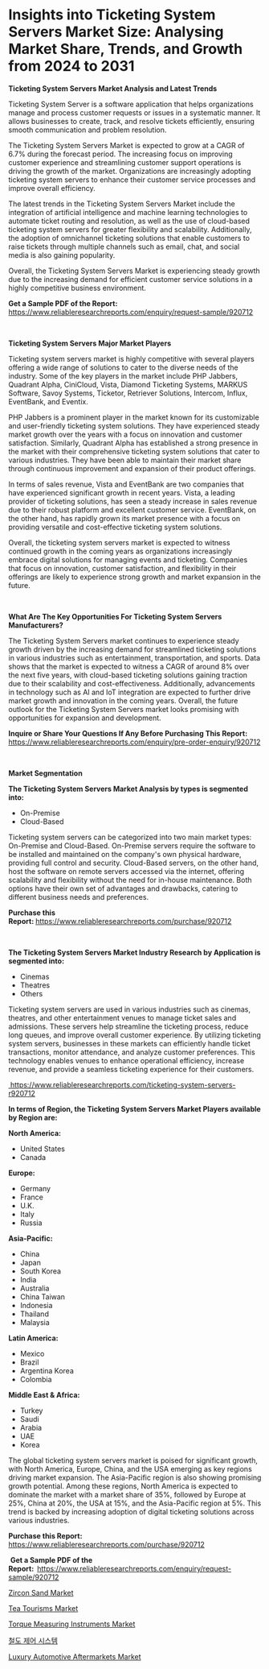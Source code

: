 <p><h1>Insights into Ticketing System Servers Market Size: Analysing Market Share, Trends, and Growth from 2024 to 2031</h1></p><p><strong>Ticketing System Servers Market Analysis and Latest Trends</strong></p>
<p><p>Ticketing System Server is a software application that helps organizations manage and process customer requests or issues in a systematic manner. It allows businesses to create, track, and resolve tickets efficiently, ensuring smooth communication and problem resolution.</p><p>The Ticketing System Servers Market is expected to grow at a CAGR of 6.7% during the forecast period. The increasing focus on improving customer experience and streamlining customer support operations is driving the growth of the market. Organizations are increasingly adopting ticketing system servers to enhance their customer service processes and improve overall efficiency.</p><p>The latest trends in the Ticketing System Servers Market include the integration of artificial intelligence and machine learning technologies to automate ticket routing and resolution, as well as the use of cloud-based ticketing system servers for greater flexibility and scalability. Additionally, the adoption of omnichannel ticketing solutions that enable customers to raise tickets through multiple channels such as email, chat, and social media is also gaining popularity.</p><p>Overall, the Ticketing System Servers Market is experiencing steady growth due to the increasing demand for efficient customer service solutions in a highly competitive business environment.</p></p>
<p><strong>Get a Sample PDF of the Report:&nbsp;</strong> <a href="https://www.reliableresearchreports.com/enquiry/request-sample/920712">https://www.reliableresearchreports.com/enquiry/request-sample/920712</a></p>
<p>&nbsp;</p>
<p><strong>Ticketing System Servers Major Market Players</strong></p>
<p><p>Ticketing system servers market is highly competitive with several players offering a wide range of solutions to cater to the diverse needs of the industry. Some of the key players in the market include PHP Jabbers, Quadrant Alpha, CiniCloud, Vista, Diamond Ticketing Systems, MARKUS Software, Savoy Systems, Ticketor, Retriever Solutions, Intercom, Influx, EventBank, and Eventix.</p><p>PHP Jabbers is a prominent player in the market known for its customizable and user-friendly ticketing system solutions. They have experienced steady market growth over the years with a focus on innovation and customer satisfaction. Similarly, Quadrant Alpha has established a strong presence in the market with their comprehensive ticketing system solutions that cater to various industries. They have been able to maintain their market share through continuous improvement and expansion of their product offerings.</p><p>In terms of sales revenue, Vista and EventBank are two companies that have experienced significant growth in recent years. Vista, a leading provider of ticketing solutions, has seen a steady increase in sales revenue due to their robust platform and excellent customer service. EventBank, on the other hand, has rapidly grown its market presence with a focus on providing versatile and cost-effective ticketing system solutions.</p><p>Overall, the ticketing system servers market is expected to witness continued growth in the coming years as organizations increasingly embrace digital solutions for managing events and ticketing. Companies that focus on innovation, customer satisfaction, and flexibility in their offerings are likely to experience strong growth and market expansion in the future.</p></p>
<p>&nbsp;</p>
<p><strong>What Are The Key Opportunities For Ticketing System Servers Manufacturers?</strong></p>
<p><p>The Ticketing System Servers market continues to experience steady growth driven by the increasing demand for streamlined ticketing solutions in various industries such as entertainment, transportation, and sports. Data shows that the market is expected to witness a CAGR of around 8% over the next five years, with cloud-based ticketing solutions gaining traction due to their scalability and cost-effectiveness. Additionally, advancements in technology such as AI and IoT integration are expected to further drive market growth and innovation in the coming years. Overall, the future outlook for the Ticketing System Servers market looks promising with opportunities for expansion and development.</p></p>
<p><strong>Inquire or Share Your Questions If Any Before Purchasing This Report:</strong> <a href="https://www.reliableresearchreports.com/enquiry/pre-order-enquiry/920712">https://www.reliableresearchreports.com/enquiry/pre-order-enquiry/920712</a></p>
<p>&nbsp;</p>
<p><strong>Market Segmentation</strong></p>
<p><strong>The Ticketing System Servers Market Analysis by types is segmented into:</strong></p>
<p><ul><li>On-Premise</li><li>Cloud-Based</li></ul></p>
<p><p>Ticketing system servers can be categorized into two main market types: On-Premise and Cloud-Based. On-Premise servers require the software to be installed and maintained on the company's own physical hardware, providing full control and security. Cloud-Based servers, on the other hand, host the software on remote servers accessed via the internet, offering scalability and flexibility without the need for in-house maintenance. Both options have their own set of advantages and drawbacks, catering to different business needs and preferences.</p></p>
<p><strong>Purchase this Report:&nbsp;</strong><a href="https://www.reliableresearchreports.com/purchase/920712">https://www.reliableresearchreports.com/purchase/920712</a></p>
<p>&nbsp;</p>
<p><strong>The Ticketing System Servers Market Industry Research by Application is segmented into:</strong></p>
<p><ul><li>Cinemas</li><li>Theatres</li><li>Others</li></ul></p>
<p><p>Ticketing system servers are used in various industries such as cinemas, theatres, and other entertainment venues to manage ticket sales and admissions. These servers help streamline the ticketing process, reduce long queues, and improve overall customer experience. By utilizing ticketing system servers, businesses in these markets can efficiently handle ticket transactions, monitor attendance, and analyze customer preferences. This technology enables venues to enhance operational efficiency, increase revenue, and provide a seamless ticketing experience for their customers.</p></p>
<p><a href="https://www.reliableresearchreports.com/ticketing-system-servers-r920712">&nbsp;https://www.reliableresearchreports.com/ticketing-system-servers-r920712</a></p>
<p><strong>In terms of Region, the Ticketing System Servers Market Players available by Region are:</strong></p>
<p>
    <p> <strong> North America: </strong>
        <ul>
            <li>United States</li>
            <li>Canada</li>
        </ul>
        </p> 
    <p> <strong> Europe: </strong>
        <ul>
            <li>Germany</li>
            <li>France</li>
            <li>U.K.</li>
            <li>Italy</li>
            <li>Russia</li>
        </ul>
        </p> 
    <p> <strong> Asia-Pacific: </strong>
        <ul>
            <li>China</li>
            <li>Japan</li>
            <li>South Korea</li>
            <li>India</li>
            <li>Australia</li>
            <li>China Taiwan</li>
            <li>Indonesia</li>
            <li>Thailand</li>
            <li>Malaysia</li>
        </ul>
        </p> 
    <p> <strong> Latin America: </strong>
        <ul>
            <li>Mexico</li>
            <li>Brazil</li>
            <li>Argentina Korea</li>
            <li>Colombia</li>
        </ul>
        </p> 
    <p> <strong> Middle East & Africa: </strong>
        <ul>
            <li>Turkey</li>
            <li>Saudi</li>
            <li>Arabia</li>
            <li>UAE</li>
            <li>Korea</li>
        </ul>
    </p>
    </p>
<p><p>The global ticketing system servers market is poised for significant growth, with North America, Europe, China, and the USA emerging as key regions driving market expansion. The Asia-Pacific region is also showing promising growth potential. Among these regions, North America is expected to dominate the market with a market share of 35%, followed by Europe at 25%, China at 20%, the USA at 15%, and the Asia-Pacific region at 5%. This trend is backed by increasing adoption of digital ticketing solutions across various industries.</p></p>
<p><strong>Purchase this Report: </strong><a href="https://www.reliableresearchreports.com/purchase/920712">https://www.reliableresearchreports.com/purchase/920712</a></p>
<p>&nbsp;<strong>Get a Sample PDF of the Report:&nbsp;&nbsp;</strong><a href="https://www.reliableresearchreports.com/enquiry/request-sample/920712">https://www.reliableresearchreports.com/enquiry/request-sample/920712</a></p>
<p><strong></strong></p>
<p><p><a href="https://www.linkedin.com/pulse/market-forecast-global-zircon-sand-trends-impact-analysis-2024-8j58f?trackingId=E3gbSO3EQY%2BrwlCciEyKvg%3D%3D">Zircon Sand Market</a></p><p><a href="https://github.com/LarryPearsongXXfvf/Market-Research-Report-List-1/blob/main/tea-tourisms-market.md">Tea Tourisms Market</a></p><p><a href="https://medium.com/@susanwest38/torque-measuring-instruments-market-market-segmentation-geographical-regions-and-market-forcast-f4f7ae2e4a9c">Torque Measuring Instruments Market</a></p><p><a href="https://medium.com/@gabrielblanda5656/%EA%B8%80%EB%A1%9C%EB%B2%8C-%EC%B2%A0%EB%8F%84-%EC%A0%9C%EC%96%B4-%EC%8B%9C%EC%8A%A4%ED%85%9C-%EC%8B%9C%EC%9E%A5-%EB%B6%80%EB%AC%B8-%EC%9C%A0%ED%98%95-%EC%9D%91%EC%9A%A9-%EC%8B%9C%EC%9E%A5-%EC%B0%B8%EA%B0%80%EC%9E%90-%EC%A0%84%EB%9E%B5-%EC%A7%80%EC%97%AD-%EC%84%B1%EC%9E%A5-%EB%8F%99%ED%96%A5-%EB%B0%8F-%EB%AF%B8%EB%9E%98-%EC%A0%84%EB%A7%9D-2024-2031-2c092305bf92">철도 제어 시스템</a></p><p><a href="https://github.com/hrhzhypq19/Market-Research-Report-List-1/blob/main/luxury-automotive-aftermarkets-market.md">Luxury Automotive Aftermarkets Market</a></p></p>